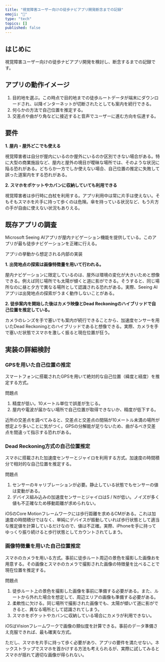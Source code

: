```yaml
---
title: "視覚障害ユーザー向けの徒歩ナビアプリ開発断念までの記録"
emoji: "👋"
type: "tech"
topics: []
published: false
---
```

## はじめに

視覚障害ユーザー向けの徒歩ナビアプリ開発を検討し、断念するまでの記録です。

## アプリの動作イメージ

1. 目的地を選ぶ。この時点で目的地までの徒歩ルートデータが端末にダウンロードされ、以降インターネットが切断されたとしても案内を続行できる。
2. 何らかの方法で自己位置を推定する。
3. 交差点や曲がり角などに接近すると音声でユーザーに進む方向を伝達する。

## 要件

**1. 屋内・屋外どこでも使える**

視覚障害者は自分が屋内にいるのか屋外にいるのか区別できない場合がある。特に大型の商業施設など、屋内と屋外の境目が曖昧な場所では、そのような状況に陥る恐れがある。どちらか一方でしか使えない場合、自己位置の推定に失敗して誤った道案内をする恐れがある。

**2. スマホをポケットやカバンに収納していても利用できる**

視覚障害者は歩行時に白杖を利用する。アプリ利用中は常に片手は使えない。そもそもスマホを片手に持って歩くのは危険。傘を持っている状況など、もう片方の手が自由に使えない状況もありえる。

## 既存アプリの調査

Microsoft Seeing AIアプリが屋内ナビゲーション機能を提供している。このアプリが最も徒歩ナビゲーションを正確に行える。

アプリの挙動から想定される内部の実装

**1. 出発地点の探索は画像特徴量を用いて行われる。**

屋内ナビゲーションに限定しているのは、屋外は環境の変化が大きいためと想像できる。例えば同じ場所でも太陽が傾くと道に影ができる。そうすると、同じ場所なのに昼と夕方で異なる場所として認識される恐れがある。実際、Seeing AIアプリは出発地点の探索がうまく動作しないことがある。

**2. 徒歩案内を開始した後はカメラ映像とDead Reckoningのハイブリッドで自己位置を推定している。**

カメラのレンズを手で塞いでも案内が続行できることから、加速度センサーを用いたDead Reckoningとのハイブリッドであると想像できる。実際、カメラを手で塞いだ状態でスマホを激しく振ると現在位置が狂う。

## 実装の詳細検討

### GPSを用いた自己位置の推定

スマートフォンに搭載されたGPSを用いて絶対的な自己位置（緯度と経度）を推定する方式。

問題点

1. 精度が低い。10メートル単位で誤差が生じる。
2. 屋内や電波が届かない場所で自己位置が取得できないか、精度が低下する。

近所の交差点を調べてみると、交差点と交差点の間隔が10メートル未満の場所が想定より多いことに気がつく。GPSの分解能が足りないため、曲がるべき交差点を間違って指示する恐れがある。

### Dead Reckoning方式の自己位置推定

スマホに搭載された加速度センサーとジャイロを利用する方式。加速度の時間積分で相対的な自己位置を推定する。

問題点

1. センサーのキャリブレーションが必要。静止している状態でもセンサーの値は変動がある。
2. デバイス組み込みの加速度センサーとジャイロはS / Nが低い。ノイズが多く値も不正確なため移動距離が求められない。

iOSのCore Motionフレームワークには歩行距離を求めるCMがある。これは加速度の時間積分ではなく、単純にデバイスが振動していれば歩行状態として適当な推定値を計算しているだけなので、値は不正確。実際、iPhoneを手に持ってゆっくり振り続けると歩行状態としてカウントされてしまう。

### 画像特徴量を用いた自己位置推定

スマホのカメラを用いる方式。事前に徒歩ルート周辺の景色を撮影した画像おを用意する。その画像とスマホのカメラで撮影された画像の特徴量を比べることで現在位置を推定する。

問題点

1. 徒歩ルート上の景色を撮影した画像を事前に準備する必要がある。また、ルートから外れた場合を想定して、周辺エリアの画像も準備する必要がある。
1. 柔軟性に欠ける。同じ場所で撮影された画像でも、太陽が傾いて道に影ができると、異なる場所として認識されてしまう。
3. スマホをポケットやカバンに収納している場合にカメラが利用できない。

iOSはVisionフレームワークで画像の類似度を計算できる。事前のデータ準備さえ克服できれば、最も確実な方式。

ただし、スマホを片手に持って歩く必要があり、アプリの要件を満たせない。ネックストラップでスマホを首かけする方法も考えられるが、実際に試してみるとスマホが揺れて適切な画像が得られない。

